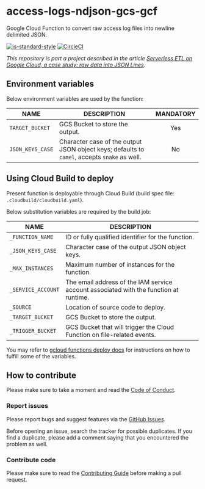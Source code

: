 # access-logs-ndjson-gcs-gcf

Google Cloud Function to convert raw access log files into newline delimited JSON.

[![js-standard-style][1]][2] [![CircleCI][3]][4]

_This repository is part a project described in the article
[Serverless ETL on Google Cloud, a case study: raw data into JSON Lines][5]._

## Environment variables

Below environment variables are used by the function:

| NAME             | DESCRIPTION                                                                                  | MANDATORY |
| ---------------- | -------------------------------------------------------------------------------------------- | :-------: |
| `TARGET_BUCKET`  | GCS Bucket to store the output.                                                              |    Yes    |
| `JSON_KEYS_CASE` | Character case of the output JSON object keys; defaults to `camel`, accepts `snake` as well. |    No     |

## Using Cloud Build to deploy

Present function is deployable through Cloud Build (build spec file: `.cloudbuild/cloudbuild.yaml`).

Below substitution variables are required by the build job:

| NAME               | DESCRIPTION                                                                           |
| ------------------ | ------------------------------------------------------------------------------------- |
| `_FUNCTION_NAME`   | ID or fully qualified identifier for the function.                                    |
| `_JSON_KEYS_CASE`  | Character case of the output JSON object keys.                                        |
| `_MAX_INSTANCES`   | Maximum number of instances for the function.                                         |
| `_SERVICE_ACCOUNT` | The email address of the IAM service account associated with the function at runtime. |
| `_SOURCE`          | Location of source code to deploy.                                                    |
| `_TARGET_BUCKET`   | GCS Bucket to store the output.                                                       |
| `_TRIGGER_BUCKET`  | GCS Bucket that will trigger the Cloud Function on file-related events.               |

You may refer to [gcloud functions deploy docs][6] for instructions on how to fulfill some of the
variables.

## How to contribute

Please make sure to take a moment and read the [Code of
Conduct](https://github.com/ricardolsmendes/access-logs-ndjson-gcs-gcf/blob/master/.github/CODE_OF_CONDUCT.md).

### Report issues

Please report bugs and suggest features via the [GitHub
Issues](https://github.com/ricardolsmendes/access-logs-ndjson-gcs-gcf/issues).

Before opening an issue, search the tracker for possible duplicates. If you find a duplicate, please
add a comment saying that you encountered the problem as well.

### Contribute code

Please make sure to read the [Contributing
Guide](https://github.com/ricardolsmendes/access-logs-ndjson-gcs-gcf/blob/master/.github/CONTRIBUTING.md)
before making a pull request.

[1]: https://img.shields.io/badge/code%20style-standard-brightgreen.svg
[2]: http://standardjs.com
[3]: https://circleci.com/gh/ricardolsmendes/access-logs-ndjson-gcs-gcf.svg?style=svg
[4]: https://circleci.com/gh/ricardolsmendes/access-logs-ndjson-gcs-gcf
[5]: https://medium.com/google-cloud/serverless-etl-on-google-cloud-a-case-study-raw-data-into-json-lines-d20711cd3917
[6]: https://cloud.google.com/sdk/gcloud/reference/functions/deploy
